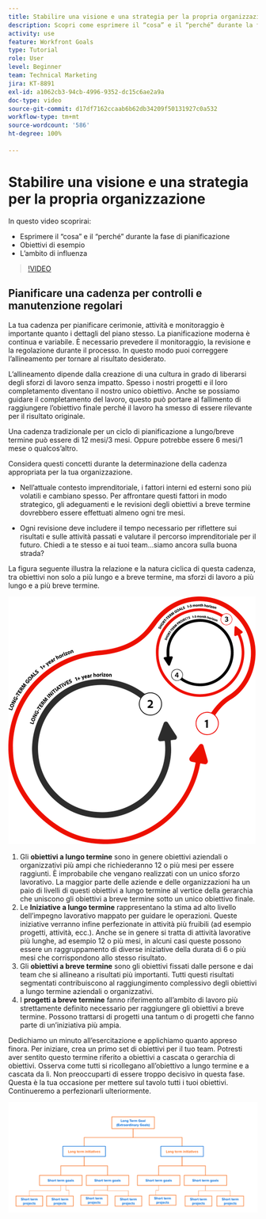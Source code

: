 ```yaml
---
title: Stabilire una visione e una strategia per la propria organizzazione
description: Scopri come esprimere il “cosa” e il “perché” durante la fase di pianificazione, gli obiettivi di esempio e l’ambito di influenza.
activity: use
feature: Workfront Goals
type: Tutorial
role: User
level: Beginner
team: Technical Marketing
jira: KT-8891
exl-id: a1062cb3-94cb-4996-9352-dc15c6ae2a9a
doc-type: video
source-git-commit: d17df7162ccaab6b62db34209f50131927c0a532
workflow-type: tm+mt
source-wordcount: '586'
ht-degree: 100%

---
```


# Stabilire una visione e una strategia per la propria organizzazione

In questo video scoprirai:

* Esprimere il “cosa” e il “perché” durante la fase di pianificazione
* Obiettivi di esempio
* L’ambito di influenza

>[!VIDEO](https://video.tv.adobe.com/v/3415998/?quality=12&learn=on&enablevpops&captions=ita)

## Pianificare una cadenza per controlli e manutenzione regolari

La tua cadenza per pianificare cerimonie, attività e monitoraggio è importante quanto i dettagli del piano stesso. La pianificazione moderna è continua e variabile. È necessario prevedere il monitoraggio, la revisione e la regolazione durante il processo. In questo modo puoi correggere l’allineamento per tornare al risultato desiderato.

L’allineamento dipende dalla creazione di una cultura in grado di liberarsi degli sforzi di lavoro senza impatto. Spesso i nostri progetti e il loro completamento diventano il nostro unico obiettivo. Anche se possiamo guidare il completamento del lavoro, questo può portare al fallimento di raggiungere l’obiettivo finale perché il lavoro ha smesso di essere rilevante per il risultato originale.

Una cadenza tradizionale per un ciclo di pianificazione a lungo/breve termine può essere di 12 mesi/3 mesi. Oppure potrebbe essere 6 mesi/1 mese o qualcos’altro.

Considera questi concetti durante la determinazione della cadenza appropriata per la tua organizzazione.

* Nell’attuale contesto imprenditoriale, i fattori interni ed esterni sono più volatili e cambiano spesso. Per affrontare questi fattori in modo strategico, gli adeguamenti e le revisioni degli obiettivi a breve termine dovrebbero essere effettuati almeno ogni tre mesi.

* Ogni revisione deve includere il tempo necessario per riflettere sui risultati e sulle attività passati e valutare il percorso imprenditoriale per il futuro. Chiedi a te stesso e ai tuoi team...siamo ancora sulla buona strada?

La figura seguente illustra la relazione e la natura ciclica di questa cadenza, tra obiettivi non solo a più lungo e a breve termine, ma sforzi di lavoro a più lungo e a più breve termine.

![Grafico di un ciclo di esecuzione strategico](assets/02-workfront-goals-strategic-execution-cycle.png)

1. Gli **obiettivi a lungo termine** sono in genere obiettivi aziendali o organizzativi più ampi che richiederanno 12 o più mesi per essere raggiunti. È improbabile che vengano realizzati con un unico sforzo lavorativo. La maggior parte delle aziende e delle organizzazioni ha un paio di livelli di questi obiettivi a lungo termine al vertice della gerarchia che uniscono gli obiettivi a breve termine sotto un unico obiettivo finale.
1. Le **Iniziative a lungo termine** rappresentano la stima ad alto livello dell’impegno lavorativo mappato per guidare le operazioni. Queste iniziative verranno infine perfezionate in attività più fruibili (ad esempio progetti, attività, ecc.). Anche se in genere si tratta di attività lavorative più lunghe, ad esempio 12 o più mesi, in alcuni casi queste possono essere un raggruppamento di diverse iniziative della durata di 6 o più mesi che corrispondono allo stesso risultato.
1. Gli **obiettivi a breve termine** sono gli obiettivi fissati dalle persone e dai team che si allineano a risultati più importanti. Tutti questi risultati segmentati contribuiscono al raggiungimento complessivo degli obiettivi a lungo termine aziendali o organizzativi.
1. I **progetti a breve termine** fanno riferimento all’ambito di lavoro più strettamente definito necessario per raggiungere gli obiettivi a breve termine. Possono trattarsi di progetti una tantum o di progetti che fanno parte di un’iniziativa più ampia.

<!--
Your turn graphic
-->

Dedichiamo un minuto all’esercitazione e applichiamo quanto appreso finora. Per iniziare, crea un primo set di obiettivi per il tuo team. Potresti aver sentito questo termine riferito a obiettivi a cascata o gerarchia di obiettivi. Osserva come tutti si ricollegano all’obiettivo a lungo termine e a cascata da lì. Non preoccuparti di essere troppo decisivo in questa fase. Questa è la tua occasione per mettere sul tavolo tutti i tuoi obiettivi. Continueremo a perfezionarli ulteriormente.

![Grafico di mappatura degli obiettivi a breve e lungo termine](assets/03-workfront-goals-goal-mapping.png)

